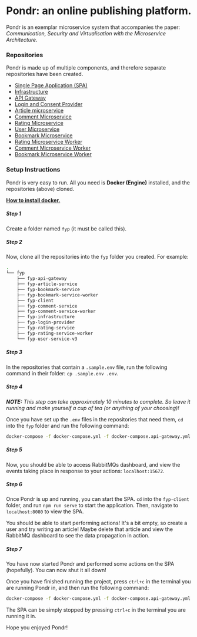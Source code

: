 # Pondr: an online publishing platform.
Pondr is an exemplar microservice system that accompanies the paper: *Communication, Security and Virtualisation with the Microservice Architecture*.

### Repositories
Pondr is made up of multiple components, and therefore separate repositories have been created.
- [Single Page Application (SPA)](https://github.com/Joshgallagher/fyp-client)
- [Infrastructure](https://github.com/Joshgallagher/fyp-infrastructure)
- [API Gateway](https://github.com/Joshgallagher/fyp-api-gateway)
- [Login and Consent Provider](https://github.com/Joshgallagher/fyp-login-provider)
- [Article microservice](https://github.com/Joshgallagher/fyp-article-service)
- [Comment Microservice](https://github.com/Joshgallagher/fyp-comment-service)
- [Rating Microservice](https://github.com/Joshgallagher/fyp-rating-service)
- [User Microservice](https://github.com/Joshgallagher/fyp-user-service-v3)
- [Bookmark Microservice](https://github.com/Joshgallagher/fyp-bookmark-service)
- [Rating Microservice Worker](https://github.com/Joshgallagher/fyp-rating-service-worker)
- [Comment Microservice Worker](https://github.com/Joshgallagher/fyp-comment-service-worker)
- [Bookmark Microservice Worker](https://github.com/Joshgallagher/fyp-bookmark-service-worker)

### Setup Instructions
Pondr is very easy to run. All you need is **Docker (Engine)** installed, and the repositories (above) cloned.

**[How to install docker.](https://docs.docker.com/engine/install/)**

##### Step 1
Create a folder named `fyp` (it must be called this).

##### Step 2
Now, clone all the repositories into the `fyp` folder you created. For example:

```bash
.
└── fyp
    ├── fyp-api-gateway
    ├── fyp-article-service
    ├── fyp-bookmark-service
    ├── fyp-bookmark-service-worker
    ├── fyp-client
    ├── fyp-comment-service
    ├── fyp-comment-service-worker
    ├── fyp-infrastructure
    ├── fyp-login-provider
    ├── fyp-rating-service
    ├── fyp-rating-service-worker
    └── fyp-user-service-v3
```

##### Step 3
In the repositories that contain a `.sample.env` file, run the following command in their folder: `cp .sample.env .env`.

##### Step 4
***NOTE:** This step can take approximately 10 minutes to complete. So leave it running and make yourself a cup of tea (or anything of your choosing)!*

Once you have set up the `.env` files in the repositories that need them, `cd` into the `fyp` folder and run the following command:

```bash
docker-compose -f docker-compose.yml -f docker-compose.api-gateway.yml -f docker-compose.article-service-db.yml -f docker-compose.article-service.yml -f docker-compose.bookmark-service-db.yml -f docker-compose.bookmark-service.yml -f docker-compose.hydra-db.yml -f docker-compose.hydra.yml -f docker-compose.login-provider.yml -f docker-compose.oathkeeper-api.yml -f docker-compose.oathkeeper-proxy.yml -f docker-compose.user-service-db.yml -f docker-compose.user-service.yml -f docker-compose.rating-service.yml -f docker-compose.rating-service-db.yml -f docker-compose.comment-service-db.yml -f docker-compose.comment-service.yml -f docker-compose.rabbitmq.yml -f docker-compose.bookmark-service-worker.yml -f docker-compose.comment-service-worker.yml -f docker-compose.rating-service-worker.yml up
```

##### Step 5
Now, you should be able to access RabbitMQs dashboard, and view the events taking place in response to your actions: `localhost:15672`.

##### Step 6
Once Pondr is up and running, you can start the SPA. `cd` into the `fyp-client` folder, and run `npm run serve` to start the application. Then, navigate to `localhost:8080` to view the SPA.

You should be able to start performing actions! It's a bit empty, so create a user and try writing an article! Maybe delete that article and view the RabbitMQ dashboard to see the data propagation in action.

##### Step 7
You have now started Pondr and performed some actions on the SPA (hopefully). You can now shut it all down!

Once you have finished running the project, press `ctrl+c` in the terminal you are running Pondr in, and then run the following command:

```bash
docker-compose -f docker-compose.yml -f docker-compose.api-gateway.yml -f docker-compose.article-service-db.yml -f docker-compose.article-service.yml -f docker-compose.bookmark-service-db.yml -f docker-compose.bookmark-service.yml -f docker-compose.hydra-db.yml -f docker-compose.hydra.yml -f docker-compose.login-provider.yml -f docker-compose.oathkeeper-api.yml -f docker-compose.oathkeeper-proxy.yml -f docker-compose.user-service-db.yml -f docker-compose.user-service.yml -f docker-compose.rating-service.yml -f docker-compose.rating-service-db.yml -f docker-compose.comment-service-db.yml -f docker-compose.comment-service.yml -f docker-compose.rabbitmq.yml -f docker-compose.bookmark-service-worker.yml -f docker-compose.comment-service-worker.yml -f docker-compose.rating-service-worker.yml down
```

The SPA can be simply stopped by pressing `ctrl+c` in the terminal you are running it in.

Hope you enjoyed Pondr!
